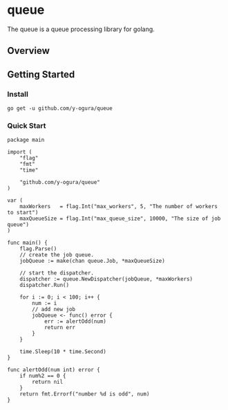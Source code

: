 # queue
The queue is a queue processing library for golang.

## Overview

## Getting Started

### Install
```
go get -u github.com/y-ogura/queue
```

### Quick Start

```
package main

import (
	"flag"
	"fmt"
	"time"

	"github.com/y-ogura/queue"
)

var (
	maxWorkers   = flag.Int("max_workers", 5, "The number of workers to start")
	maxQueueSize = flag.Int("max_queue_size", 10000, "The size of job queue")
)

func main() {
	flag.Parse()
	// create the job queue.
	jobQueue := make(chan queue.Job, *maxQueueSize)

	// start the dispatcher.
	dispatcher := queue.NewDispatcher(jobQueue, *maxWorkers)
	dispatcher.Run()

	for i := 0; i < 100; i++ {
		num := i
		// add new job
		jobQueue <- func() error {
			err := alertOdd(num)
			return err
		}
	}

	time.Sleep(10 * time.Second)
}

func alertOdd(num int) error {
	if num%2 == 0 {
		return nil
	}
	return fmt.Errorf("number %d is odd", num)
}
```
